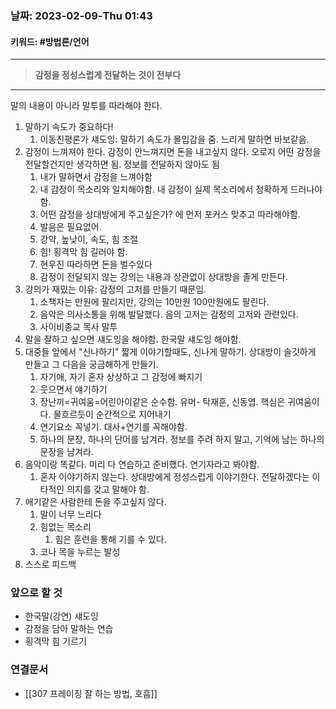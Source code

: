 ### 날짜:   2023-02-09-Thu 01:43
#### 키워드: #방법론/언어 
-----
>**감정을 정성스럽게 전달하는 것이 전부다**
----

말의 내용이 아니라 말투를 따라해야 한다.

1.  말하기 속도가 중요하다!
	1. 이동진평론가 섀도잉: 말하기 속도가 몰입감을 줌. 느리게 말하면 바보같음.
2. 감정이 느껴져야 한다. 감정이 안느껴지면 돈을 내고싶지 않다. 오로지 어떤 감정을 전달할건지만 생각하면 됨. 정보를 전달하지 않아도 됨
	1. 내가 말하면서 감정을 느껴야함
	2.  내 감정이 목소리와 일치해야함. 내 감정이 실제 목소리에서 정확하게 드러나야함.
	3.  어떤 감정을 상대방에게 주고싶은가? 에 먼저 포커스 맞추고 따라해야함.
	4.  발음은 필요없어.
	5.  강약, 높낮이, 속도, 힘 조절
	6.  힘! 횡격막 힘 길러야 함.
	7. 현우진 따라하면 돈을 벌수있다
	8. 감정이 전달되지 않는 강의는 내용과 상관없이 상대방을 졸게 만든다.
3. 강의가 재밌는 이유: 감정의 고저를 만들기 때문임.
	1. 소책자는 만원에 팔리지만, 강의는 10만원 100만원에도 팔린다.
	2. 음악은 의사소통을 위해 발달했다. 음의 고저는 감정의 고저와 관련있다.
	3. 사이비종교 목사 말투
4. 말을 잘하고 싶으면 섀도잉을 해야함. 한국말 섀도잉 해야함.
5. 대중들 앞에서 "신나하기" 짧게 이야기할때도, 신나게 말하기. 상대방이 솔깃하게 만들고 그 다음을 궁금해하게 만들기.
	1.  자기애, 자기 혼자 상상하고 그 감정에 빠지기
	2.  웃으면서 얘기하기
	3.  장난끼=귀여움=어린아이같은 순수함. 유머- 탁재훈, 신동엽. 핵심은 귀여움이다. 물흐르듯이 순간적으로 지어내기
	4. 연기요소 꼭넣기. 대사+연기를 꼭해야함.
	5. 하나의 문장, 하나의 단어를 남겨라. 정보를 주려 하지 말고, 기억에 남는 하나의 문장을 남겨라.
6. 음악이랑 똑같다. 미리 다 연습하고 준비했다. 연기자라고 봐야함.
	1. 혼자 이야기하지 않는다. 상대방에게 정성스럽게 이야기한다. 전달하겠다는 이타적인 의지를 갖고 말해야 함.
7. 애기같은 사람한테 돈을 주고싶지 않다.
	1.  말이 너무 느리다
	2.  힘없는 목소리
		1. 힘은 훈련을 통해 기를 수 있다.
	3.  코나 목을 누르는 발성
8. 스스로 피드백

### 앞으로 할 것
- 한국말(강연) 섀도잉
- 감정을 담아 말하는 연습
- 횡격막 힘 기르기

### 연결문서
- [[307 프레이징 잘 하는 방법, 호흡]]

 
